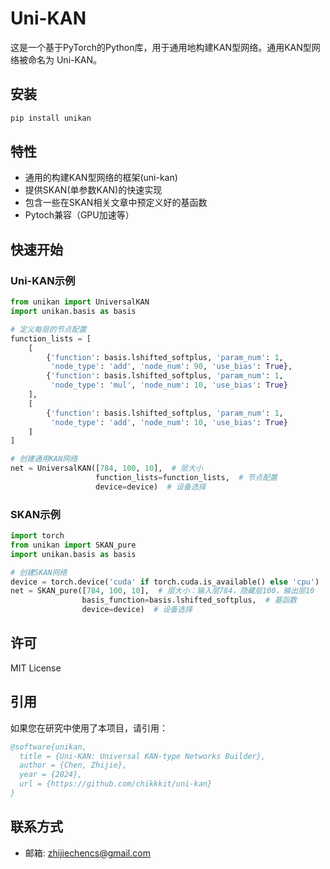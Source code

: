 # Uni-KAN

这是一个基于PyTorch的Python库，用于通用地构建KAN型网络。通用KAN型网络被命名为
Uni-KAN。

## 安装

```bash
pip install unikan
```

## 特性

- 通用的构建KAN型网络的框架(uni-kan)
- 提供SKAN(单参数KAN)的快速实现
- 包含一些在SKAN相关文章中预定义好的基函数
- Pytoch兼容（GPU加速等）

## 快速开始

### Uni-KAN示例

```python
from unikan import UniversalKAN
import unikan.basis as basis

# 定义每层的节点配置
function_lists = [
    [
        {'function': basis.lshifted_softplus, 'param_num': 1, 
         'node_type': 'add', 'node_num': 90, 'use_bias': True},
        {'function': basis.lshifted_softplus, 'param_num': 1, 
         'node_type': 'mul', 'node_num': 10, 'use_bias': True}
    ],
    [
        {'function': basis.lshifted_softplus, 'param_num': 1, 
         'node_type': 'add', 'node_num': 10, 'use_bias': True}
    ]
]

# 创建通用KAN网络
net = UniversalKAN([784, 100, 10],  # 层大小
                   function_lists=function_lists,  # 节点配置
                   device=device)  # 设备选择
```

### SKAN示例

```python
import torch
from unikan import SKAN_pure
import unikan.basis as basis

# 创建SKAN网络
device = torch.device('cuda' if torch.cuda.is_available() else 'cpu')
net = SKAN_pure([784, 100, 10],  # 层大小：输入层784，隐藏层100，输出层10
                basis_function=basis.lshifted_softplus,  # 基函数
                device=device)  # 设备选择
```

## 许可

MIT License

## 引用

如果您在研究中使用了本项目，请引用：

```bibtex
@software{unikan,
  title = {Uni-KAN: Universal KAN-type Networks Builder},
  author = {Chen, Zhijie},
  year = {2024},
  url = {https://github.com/chikkkit/uni-kan}
}
```

## 联系方式

- 邮箱: zhijiechencs@gmail.com